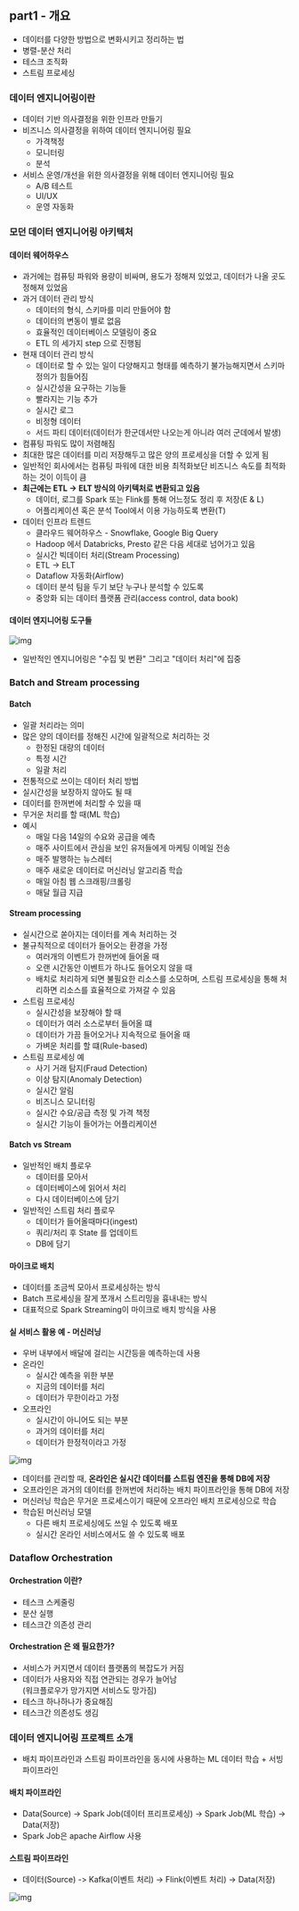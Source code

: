## part1 - 개요
- 데이터를 다양한 방법으로 변화시키고 정리하는 법
- 병렬-분산 처리
- 테스크 조직화
- 스트림 프로세싱

### 데이터 엔지니어링이란
- 데이터 기반 의사결정을 위한 인프라 만들기
- 비즈니스 의사결정을 위하여 데이터 엔지니어링 필요
  - 가격책정
  - 모니터링
  - 분석
- 서비스 운영/개선을 위한 의사결정을 위해 데이터 엔지니어링 필요
  - A/B 테스트
  - UI/UX  
  - 운영 자동화

### 모던 데이터 엔지니어링 아키텍처
#### 데이터 웨어하우스
- 과거에는 컴퓨팅 파워와 용량이 비싸며, 용도가 정해져 있었고, 데이터가 나올 곳도 정해져 있었음
- 과거 데이터 관리 방식
  - 데이터의 형식, 스키마를 미리 만들어야 함
  - 데이터의 변동이 별로 없음
  - 효율적인 데이터베이스 모델링이 중요 
  - ETL 의 세가지 step 으로 진행됨
- 현재 데이터 관리 방식
  - 데이터로 할 수 있는 일이 다양해지고 형태를 예측하기 불가능해지면서 스키마 정의가 힘들어짐
  - 실시간성을 요구하는 기능들
  - 빨라지는 기능 추가
  - 실시간 로그
  - 비정형 데이터
  - 서드 파티 데이터(데이터가 한군데서만 나오는게 아니라 여러 군데에서 발생) 
- 컴퓨팅 파워도 많이 저렴해짐
- 최대한 많은 데이터를 미리 저장해두고 많은 양의 프로세싱을 더할 수 있게 됨
- 일반적인 회사에서는 컴퓨팅 파워에 대한 비용 최적화보단 비즈니스 속도를 최적화하는 것이 이득이 큼
- <b>최근에는 ETL -> ELT 방식의 아키텍처로 변환되고 있음</b>
  - 데이터, 로그를 Spark 또는 Flink를 통해 어느정도 정리 후 저장(E & L)
  - 어플리케이션 혹은 분석 Tool에서 이용 가능하도록 변환(T) 
- 데이터 인프라 트렌드
  - 클라우드 웨어하우스 - Snowflake, Google Big Query
  - Hadoop 에서 Databricks, Presto 같은 다음 세대로 넘어가고 있음
  - 실시간 빅데이터 처리(Stream Processing)
  - ETL -> ELT
  - Dataflow 자동화(Airflow)
  - 데이터 분석 팀을 두기 보단 누구나 분석할 수 있도록
  - 중앙화 되는 데이터 플랫폼 관리(access control, data book) 

#### 데이터 엔지니어링 도구들
![img](https://github.com/koni114/TIL/blob/master/Data-Engineering/fastcampus/img/DE_01.png)

- 일반적인 엔지니어링은 "수집 및 변환" 그리고 "데이터 처리"에 집중

### Batch and Stream processing
#### Batch
- 일괄 처리라는 의미
- 많은 양의 데이터를 정해진 시간에 일괄적으로 처리하는 것
  - 한정된 대량의 데이터
  - 특정 시간
  - 일괄 처리 
- 전통적으로 쓰이는 데이터 처리 방법
- 실시간성을 보장하지 않아도 될 때
- 데이터를 한꺼번에 처리할 수 있을 때
- 무거운 처리를 할 때(ML 학습)
- 예시
  - 매일 다음 14일의 수요와 공급을 예측
  - 매주 사이트에서 관심을 보인 유저들에게 마케팅 이메일 전송
  - 매주 발행하는 뉴스레터
  - 매주 새로운 데이터로 머신러닝 알고리즘 학습
  - 매일 아침 웹 스크래핑/크롤링
  - 매달 월급 지급  

#### Stream processing
- 실시간으로 쏟아지는 데이터를 계속 처리하는 것
- 불규칙적으로 데이터가 들어오는 환경을 가정
  - 여러개의 이벤트가 한꺼번에 들어올 때
  - 오랜 시간동안 이벤트가 하나도 들어오지 않을 때 
  - 배치로 처리하게 되면 불필요한 리소스를 소모하며, 스트림 프로세싱을 통해 처리하면 리소스를 효율적으로 가져갈 수 있음  
- 스트림 프로세싱
  - 실시간성을 보장해야 할 때
  - 데이터가 여러 소스로부터 들어올 떄
  - 데이터가 가끔 들어오거나 지속적으로 들어올 때
  - 가벼운 처리를 할 떄(Rule-based) 
- 스트림 프로세싱 예
  - 사기 거래 탐지(Fraud Detection)
  - 이상 탐지(Anomaly Detection)
  - 실시간 알림
  - 비즈니스 모니터링
  - 실시간 수요/공급 측정 및 가격 책정
  - 실시간 기능이 들어가는 어플리케이션 

#### Batch vs Stream
- 일반적인 배치 플로우
  - 데이터를 모아서
  - 데이터베이스에 읽어서 처리
  - 다시 데이터베이스에 담기 
- 일반적인 스트림 처리 플로우
  - 데이터가 들어올때마다(ingest)
  - 쿼리/처리 후 State 를 업데이트
  - DB에 담기 

#### 마이크로 배치
- 데이터를 조금씩 모아서 프로세싱하는 방식
- Batch 프로세싱을 잘게 쪼개서 스트리밍을 흉내내는 방식
- 대표적으로 Spark Streaming이 마이크로 배치 방식을 사용

#### 실 서비스 활용 예 - 머신러닝
- 우버 내부에서 배달에 걸리는 시간등을 예측하는데 사용
- 온라인 
  - 실시간 예측을 위한 부분
  - 지금의 데이터를 처리
  - 데이터가 무한이라고 가정
- 오프라인
  - 실시간이 아니어도 되는 부분 
  - 과거의 데이터를 처리 
  - 데이터가 한정적이라고 가정       

![img](https://github.com/koni114/TIL/blob/master/Data-Engineering/fastcampus/img/DE_02.png)

- 데이터를 관리할 때, <b>온라인은 실시간 데이터를 스트림 엔진을 통해 DB에 저장</b>
- 오프라인은 과거의 데이터를 한꺼번에 처리하는 배치 파이프라인을 통해 DB에 저장
- 머신러닝 학습은 무거운 프로세스이기 때문에 오프라인 배치 프로세싱으로 학습
- 학습된 머신러닝 모델
  - 다른 배치 프로세싱에도 쓰일 수 있도록 배포
  - 실시간 온라인 서비스에서도 쓸 수 있도록 배포

### Dataflow Orchestration
#### Orchestration 이란?
- 테스크 스케줄링
- 분산 실행
- 테스크간 의존성 관리

#### Orchestration 은 왜 필요한가? 
- 서비스가 커지면서 데이터 플랫폼의 복잡도가 커짐
- 데이터가 사용자와 직접 연관되는 경우가 늘어남  
  (워크플로우가 망가지면 서비스도 망가짐)
- 테스크 하나하나가 중요해짐
- 테스크간 의존성도 생김

### 데이터 엔지니어링 프로젝트 소개
- 배치 파이프라인과 스트림 파이프라인을 동시에 사용하는 ML 데이터 학습 + 서빙 파이프라인

#### 배치 파이프라인
- Data(Source) -> Spark Job(데이터 프리프로세싱) -> Spark Job(ML 학습) -> Data(저장)
- Spark Job은 apache Airflow 사용

#### 스트림 파이프라인
- 데이터(Source) -> Kafka(이벤트 처리) -> Flink(이벤트 처리) -> Data(저장)

![img](https://github.com/koni114/TIL/blob/master/Data-Engineering/fastcampus/img/DE_03.png)